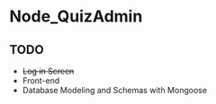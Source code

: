 # Node_QuizAdmin


## TODO
 * <del>Log in Screen </del>
 * Front-end
 * Database Modeling and Schemas with Mongoose
